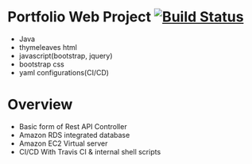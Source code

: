 # Portfolio Web Project [![Build Status](https://travis-ci.com/ChadJung/Portfolio.svg?branch=master)](https://travis-ci.com/ChadJung/Portfolio)

- Java
- thymeleaves html
- javascript(bootstrap, jquery)
- bootstrap css
- yaml configurations(CI/CD)

# Overview

- Basic form of Rest API Controller
- Amazon RDS integrated database
- Amazon EC2 Virtual server
- CI/CD With Travis CI & internal shell scripts
